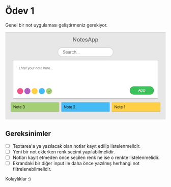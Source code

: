 # Ödev 1

Genel bir not uygulaması geliştirmeniz gerekiyor.

![Preview](./figures/preview.png)

## Gereksinimler
- [ ] Textarea'a ya yazılacak olan notlar kayıt edilip listelenmelidir.
- [ ] Yeni bir not eklerken renk seçimi yapılabilmelidir.
- [ ] Notları kayıt etmeden önce seçilen renk ne ise o renkte listelenmelidir.
- [ ] Ekrandaki bir diğer input ile daha önce yazılmış herhangi not filtrelenebilmelidir.

Kolaylıklar :)
